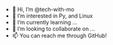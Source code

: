 - 👋 Hi, I’m @tech-with-mo
- 👀 I’m interested in Py, and Linux
- 🌱 I’m currently learning ...
- 💞️ I’m looking to collaborate on ...
- 📫 You can reach me through GitHub!



